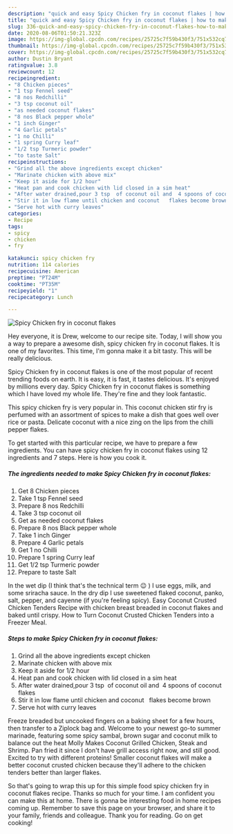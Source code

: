 ```yaml
---
description: "quick and easy Spicy Chicken fry in coconut flakes | how to make good Spicy Chicken fry in coconut flakes"
title: "quick and easy Spicy Chicken fry in coconut flakes | how to make good Spicy Chicken fry in coconut flakes"
slug: 336-quick-and-easy-spicy-chicken-fry-in-coconut-flakes-how-to-make-good-spicy-chicken-fry-in-coconut-flakes
date: 2020-08-06T01:50:21.323Z
image: https://img-global.cpcdn.com/recipes/25725c7f59b430f3/751x532cq70/spicy-chicken-fry-in-coconut-flakes-recipe-main-photo.jpg
thumbnail: https://img-global.cpcdn.com/recipes/25725c7f59b430f3/751x532cq70/spicy-chicken-fry-in-coconut-flakes-recipe-main-photo.jpg
cover: https://img-global.cpcdn.com/recipes/25725c7f59b430f3/751x532cq70/spicy-chicken-fry-in-coconut-flakes-recipe-main-photo.jpg
author: Dustin Bryant
ratingvalue: 3.8
reviewcount: 12
recipeingredient:
- "8 Chicken pieces"
- "1 tsp Fennel seed"
- "8 nos Redchilli"
- "3 tsp coconut oil"
- "as needed coconut flakes"
- "8 nos Black pepper whole"
- "1 inch Ginger"
- "4 Garlic petals"
- "1 no Chilli"
- "1 spring Curry leaf"
- "1/2 tsp Turmeric powder"
- "to taste Salt"
recipeinstructions:
- "Grind all the above ingredients except chicken"
- "Marinate chicken with above mix"
- "Keep it aside for 1/2 hour"
- "Heat pan and cook chicken with lid closed in a sim heat"
- "After water drained,pour 3 tsp  of coconut oil and  4 spoons of coconut flakes"
- "Stir it in low flame until chicken and coconut   flakes become brown"
- "Serve hot with curry leaves"
categories:
- Recipe
tags:
- spicy
- chicken
- fry

katakunci: spicy chicken fry 
nutrition: 114 calories
recipecuisine: American
preptime: "PT24M"
cooktime: "PT35M"
recipeyield: "1"
recipecategory: Lunch

---
```



![Spicy Chicken fry in coconut flakes](https://img-global.cpcdn.com/recipes/25725c7f59b430f3/751x532cq70/spicy-chicken-fry-in-coconut-flakes-recipe-main-photo.jpg)

Hey everyone, it is Drew, welcome to our recipe site. Today, I will show you a way to prepare a awesome dish, spicy chicken fry in coconut flakes. It is one of my favorites. This time, I'm gonna make it a bit tasty. This will be really delicious.

Spicy Chicken fry in coconut flakes is one of the most popular of recent trending foods on earth. It is easy, it is fast, it tastes delicious. It's enjoyed by millions every day. Spicy Chicken fry in coconut flakes is something which I have loved my whole life. They're fine and they look fantastic.

This spicy chicken fry is very popular in. This coconut chicken stir fry is perfumed with an assortment of spices to make a dish that goes well over rice or pasta. Delicate coconut with a nice zing on the lips from the chilli pepper flakes.


To get started with this particular recipe, we have to prepare a few ingredients. You can have spicy chicken fry in coconut flakes using 12 ingredients and 7 steps. Here is how you cook it.

<!--inarticleads1-->

##### The ingredients needed to make Spicy Chicken fry in coconut flakes:

1. Get 8 Chicken pieces
1. Take 1 tsp Fennel seed
1. Prepare 8 nos Redchilli
1. Take 3 tsp coconut oil
1. Get as needed coconut flakes
1. Prepare 8 nos Black pepper whole
1. Take 1 inch Ginger
1. Prepare 4 Garlic petals
1. Get 1 no Chilli
1. Prepare 1 spring Curry leaf
1. Get 1/2 tsp Turmeric powder
1. Prepare to taste Salt


In the wet dip (I think that&#39;s the technical term 😉 ) I use eggs, milk, and some sriracha sauce. In the dry dip I use sweetened flaked coconut, panko, salt, pepper, and cayenne (if you&#39;re feeling spicy). Easy Coconut Crusted Chicken Tenders Recipe with chicken breast breaded in coconut flakes and baked until crispy. How to Turn Coconut Crusted Chicken Tenders into a Freezer Meal. 

<!--inarticleads2-->

##### Steps to make Spicy Chicken fry in coconut flakes:

1. Grind all the above ingredients except chicken
1. Marinate chicken with above mix
1. Keep it aside for 1/2 hour
1. Heat pan and cook chicken with lid closed in a sim heat
1. After water drained,pour 3 tsp  of coconut oil and  4 spoons of coconut flakes
1. Stir it in low flame until chicken and coconut   flakes become brown
1. Serve hot with curry leaves


Freeze breaded but uncooked fingers on a baking sheet for a few hours, then transfer to a Ziplock bag and. Welcome to your newest go-to summer marinade, featuring some spicy sambal, brown sugar and coconut milk to balance out the heat Molly Makes Coconut Grilled Chicken, Steak and Shrimp. Pan fried it since I don&#39;t have grill access right now, and still good. Excited to try with different proteins! Smaller coconut flakes will make a better coconut crusted chicken because they&#39;ll adhere to the chicken tenders better than larger flakes. 

So that's going to wrap this up for this simple food spicy chicken fry in coconut flakes recipe. Thanks so much for your time. I am confident you can make this at home. There is gonna be interesting food in home recipes coming up. Remember to save this page on your browser, and share it to your family, friends and colleague. Thank you for reading. Go on get cooking!
